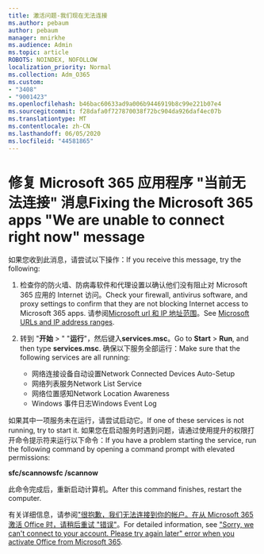 ```yaml
---
title: 激活问题-我们现在无法连接
ms.author: pebaum
author: pebaum
manager: mnirkhe
ms.audience: Admin
ms.topic: article
ROBOTS: NOINDEX, NOFOLLOW
localization_priority: Normal
ms.collection: Adm_O365
ms.custom:
- "3408"
- "9001423"
ms.openlocfilehash: b46bac60633ad9a006b9446919b8c99e221b07e4
ms.sourcegitcommit: f28dafa0f727870038f72bc904da926daf4ec07b
ms.translationtype: MT
ms.contentlocale: zh-CN
ms.lasthandoff: 06/05/2020
ms.locfileid: "44581865"
---
```

# <a name="fixing-the-microsoft-365-apps-we-are-unable-to-connect-right-now-message"></a><span data-ttu-id="6fcb4-102">修复 Microsoft 365 应用程序 "当前无法连接" 消息</span><span class="sxs-lookup"><span data-stu-id="6fcb4-102">Fixing the Microsoft 365 apps "We are unable to connect right now" message</span></span>

<span data-ttu-id="6fcb4-103">如果您收到此消息，请尝试以下操作：</span><span class="sxs-lookup"><span data-stu-id="6fcb4-103">If you receive this message, try the following:</span></span>

1. <span data-ttu-id="6fcb4-104">检查你的防火墙、防病毒软件和代理设置以确认他们没有阻止对 Microsoft 365 应用的 Internet 访问。</span><span class="sxs-lookup"><span data-stu-id="6fcb4-104">Check your firewall, antivirus software, and proxy settings to confirm that they are not blocking Internet access to Microsoft 365 apps.</span></span> <span data-ttu-id="6fcb4-105">请参阅[Microsoft url 和 IP 地址范围](https://docs.microsoft.com/office365/enterprise/urls-and-ip-address-ranges)。</span><span class="sxs-lookup"><span data-stu-id="6fcb4-105">See [Microsoft URLs and IP address ranges](https://docs.microsoft.com/office365/enterprise/urls-and-ip-address-ranges).</span></span>

2. <span data-ttu-id="6fcb4-106">转到 "**开始**  >  " "**运行**"，然后键入**services.msc**。</span><span class="sxs-lookup"><span data-stu-id="6fcb4-106">Go to **Start** > **Run**, and then type **services.msc**.</span></span> <span data-ttu-id="6fcb4-107">确保以下服务全部运行：</span><span class="sxs-lookup"><span data-stu-id="6fcb4-107">Make sure that the following services are all running:</span></span>
    - <span data-ttu-id="6fcb4-108">网络连接设备自动设置</span><span class="sxs-lookup"><span data-stu-id="6fcb4-108">Network Connected Devices Auto-Setup</span></span>
    - <span data-ttu-id="6fcb4-109">网络列表服务</span><span class="sxs-lookup"><span data-stu-id="6fcb4-109">Network List Service</span></span>
    - <span data-ttu-id="6fcb4-110">网络位置感知</span><span class="sxs-lookup"><span data-stu-id="6fcb4-110">Network Location Awareness</span></span>
    - <span data-ttu-id="6fcb4-111">Windows 事件日志</span><span class="sxs-lookup"><span data-stu-id="6fcb4-111">Windows Event Log</span></span>

<span data-ttu-id="6fcb4-112">如果其中一项服务未在运行，请尝试启动它。</span><span class="sxs-lookup"><span data-stu-id="6fcb4-112">If one of these services is not running, try to start it.</span></span> <span data-ttu-id="6fcb4-113">如果您在启动服务时遇到问题，请通过使用提升的权限打开命令提示符来运行以下命令：</span><span class="sxs-lookup"><span data-stu-id="6fcb4-113">If you have a problem starting the service, run the following command by opening a command prompt with elevated permissions:</span></span>

<span data-ttu-id="6fcb4-114">**sfc/scannow**</span><span class="sxs-lookup"><span data-stu-id="6fcb4-114">**sfc /scannow**</span></span>

<span data-ttu-id="6fcb4-115">此命令完成后，重新启动计算机。</span><span class="sxs-lookup"><span data-stu-id="6fcb4-115">After this command finishes, restart the computer.</span></span>

<span data-ttu-id="6fcb4-116">有关详细信息，请参阅["很抱歉，我们无法连接到你的帐户。在从 Microsoft 365 激活 Office 时，请稍后重试 "错误"](https://docs.microsoft.com/office/troubleshoot/activation-installation/issue-when-activate-office-from-office-365)。</span><span class="sxs-lookup"><span data-stu-id="6fcb4-116">For detailed information, see ["Sorry, we can't connect to your account. Please try again later" error when you activate Office from Microsoft 365](https://docs.microsoft.com/office/troubleshoot/activation-installation/issue-when-activate-office-from-office-365).</span></span>